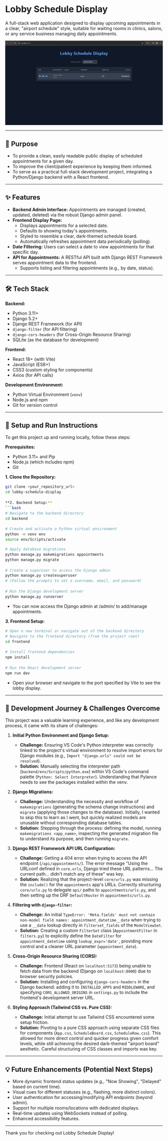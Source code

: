 # Lobby Schedule Display

A full-stack web application designed to display upcoming appointments in a clear, "airport schedule" style, suitable for waiting rooms in clinics, salons, or any service business managing daily appointments.

![Lobby Schedule Display Screenshot](<https://github.com/Anas-JH/lobby-schedule-display/blob/f22cb339fed587b63c21a3a5aff971755b37c4ab/Screenshot%20(428).png>) 

---

## 🎯 Purpose

*   To provide a clean, easily readable public display of scheduled appointments for a given day.
*   To improve the client/patient experience by keeping them informed.
*   To serve as a practical full-stack development project, integrating a Python/Django backend with a React frontend.

---

## ✨ Features

*   **Backend Admin Interface:** Appointments are managed (created, updated, deleted) via the robust Django admin panel.
*   **Frontend Display Page:**
    *   Displays appointments for a selected date.
    *   Defaults to showing today's appointments.
    *   Styled to resemble a clear, dark-themed schedule board.
    *   Automatically refreshes appointment data periodically (polling).
*   **Date Filtering:** Users can select a date to view appointments for that specific day.
*   **API for Appointments:** A RESTful API built with Django REST Framework serves appointment data to the frontend.
    *   Supports listing and filtering appointments (e.g., by date, status).

---

## 🛠️ Tech Stack

**Backend:**
*   Python 3.11+
*   Django 5.2+
*   Django REST Framework (for API)
*   `django-filter` (for API filtering)
*   `django-cors-headers` (for Cross-Origin Resource Sharing)
*   SQLite (as the database for development)

**Frontend:**
*   React 18+ (with Vite)
*   JavaScript (ES6+)
*   CSS3 (custom styling for components)
*   Axios (for API calls)

**Development Environment:**
*   Python Virtual Environment (`venv`)
*   Node.js and npm
*   Git for version control

---

## 🚀 Setup and Run Instructions

To get this project up and running locally, follow these steps:

**Prerequisites:**
*   Python 3.11+ and Pip
*   Node.js (which includes npm)
*   Git

**1. Clone the Repository:**
```bash
git clone <your_repository_url>
cd lobby-schedule-display

**2. Backend Setup:**
```bash
# Navigate to the backend directory
cd backend

# Create and activate a Python virtual environment
python -m venv env
source env/Scripts/activate
```


```bash
# Apply database migrations
python manage.py makemigrations appointments
python manage.py migrate

# Create a superuser to access the Django admin
python manage.py createsuperuser 
# (Follow the prompts to set a username, email, and password)

# Run the Django development server 
python manage.py runserver
```
*   You can now access the Django admin at /admin/ to add/manage appointments.

**3. Frontend Setup:**
```bash
# Open a new terminal or navigate out of the backend directory
# Navigate to the frontend directory (from the project root)
cd frontend

# Install frontend dependencies
npm install

# Run the React development server
npm run dev
```
*   Open your browser and navigate to the port specified by Vite to see the lobby display.

---

## 🧠 Development Journey & Challenges Overcome

This project was a valuable learning experience, and like any development process, it came with its share of challenges:

1.  **Initial Python Environment and Django Setup:**
    *   **Challenge:** Ensuring VS Code's Python interpreter was correctly linked to the project's virtual environment to resolve import errors for Django modules (e.g., `Import "django.urls" could not be resolved`).
    *   **Solution:** Manually selecting the interpreter path (`backend/env/Scripts/python.exe`) within VS Code's command palette (`Python: Select Interpreter`). Understanding that Pylance needs to see the packages installed *within* the venv.

2.  **Django Migrations:**
    *   **Challenge:** Understanding the necessity and workflow of `makemigrations` (generating the schema change instructions) and `migrate` (applying those changes to the database). Initially, I wanted to skip this to learn as I went, but quickly realized models are unusable without corresponding database tables.
    *   **Solution:** Stepping through the process: defining the model, running `makemigrations <app_name>`, inspecting the generated migration file to understand its purpose, and then running `migrate`.

3.  **Django REST Framework API URL Configuration:**
    *   **Challenge:** Getting a 404 error when trying to access the API endpoint (`/api/appointments/`). The error message "Using the URLconf defined in `core.urls`, Django tried these URL patterns... The current path... didn't match any of these" was key.
    *   **Solution:** Realizing that the project-level `core/urls.py` was missing the `include()` for the `appointments` app's URLs. Correctly structuring `core/urls.py` to delegate `api/` paths to `appointments/urls.py`, and then setting up the DRF `DefaultRouter` in `appointments/urls.py`.

4.  **Filtering with `django-filter`:**
    *   **Challenge:** An initial `TypeError: 'Meta.fields' must not contain non-model field names: appointment_datetime__date` when trying to use a `__date` lookup directly in `filterset_fields` of the `ModelViewSet`.
    *   **Solution:** Creating a custom `FilterSet` class (`AppointmentFilter` in `filters.py`) to explicitly define the `DateFilter` for `appointment_datetime` using `lookup_expr='date'`, providing more control and a cleaner URL parameter (`appointment_date`).

5.  **Cross-Origin Resource Sharing (CORS):**
    *   **Challenge:** Frontend (React on `localhost:5173`) being unable to fetch data from the backend (Django on `localhost:8000`) due to browser security policies.
    *   **Solution:** Installing and configuring `django-cors-headers` in the Django backend: adding it to `INSTALLED_APPS` and `MIDDLEWARE`, and specifying `CORS_ALLOWED_ORIGINS` in `settings.py` to include the frontend's development server URL.

6.  **Styling Approach (Tailwind CSS vs. Pure CSS):**
    *   **Challenge:** Initial attempt to use Tailwind CSS encountered some setup friction.
    *   **Solution:** Pivoting to a pure CSS approach using separate CSS files for components (`App.css`, `ScheduleBoard.css`, `ScheduleRow.css`). This allowed for more direct control and quicker progress given comfort levels, while still achieving the desired dark-themed "airport board" aesthetic. Careful structuring of CSS classes and imports was key.

---

## 💡 Future Enhancements (Potential Next Steps)

*   More dynamic frontend status updates (e.g., "Now Showing", "Delayed" based on current time).
*   Visual cues for different statuses (e.g., flashing, more distinct colors).
*   User authentication for accessing/modifying API endpoints (beyond admin).
*   Support for multiple rooms/locations with dedicated displays.
*   Real-time updates using WebSockets instead of polling.
*   Enhanced accessibility features.

---

Thank you for checking out Lobby Schedule Display!
```
